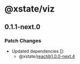 # @xstate/viz

## 0.1.1-next.0

### Patch Changes

- Updated dependencies []:
  - @xstate/react@1.0.0-next.4
